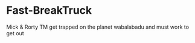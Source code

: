 # Fast-BreakTruck
 Mick &amp; Rorty TM get trapped on the planet wabalabadu and must work to get out
